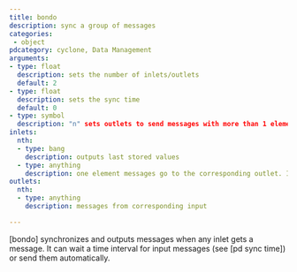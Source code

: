 ```yaml
---
title: bondo
description: sync a group of messages
categories:
 - object
pdcategory: cyclone, Data Management
arguments:
- type: float
  description: sets the number of inlets/outlets
  default: 2
- type: float
  description: sets the sync time
  default: 0
- type: symbol
  description: "n" sets outlets to send messages with more than 1 element
inlets:
  nth:
  - type: bang
    description: outputs last stored values
  - type: anything
    description: one element messages go to the corresponding outlet. If there are more than 1 element, they're parsed among the inlets unless the "n" argument is used
outlets:
  nth:
  - type: anything
    description: messages from corresponding input

---
```


[bondo] synchronizes and outputs messages when any inlet gets a message. It can wait a time interval for input messages (see [pd sync time]) or send them automatically.

